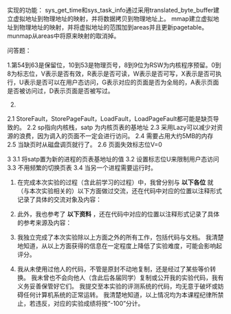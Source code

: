 实现的功能：
sys_get_time和sys_task_info通过采用translated_byte_buffer建立虚拟地址到物理地址的映射，并将数据拷贝到物理地址上。
mmap建立虚拟地址到物理地址的映射，并将虚拟地址的范围加到areas并且更新pagetable。munmap从areas中将原来映射的取消掉。

问答题：

1.第54到63是保留位，10到53是物理页号，8到9位为RSW为内核程序预留。0到8为标志位，V表示是否有效，R表示是否可读，W表示是否可写，X表示是否可执行，U表示是否可以在用户态访问，G表示对应的页面是否为全局的，A表示页面是否被访问过，D表示页面是否被写过。

2.
2.1 StoreFault，StorePageFault，LoadFault，LoadPageFault都可能是缺页导致的。
2.2 sp指向内核栈，satp 为内核页表的基地址
2.3 采用Lazy可以减少对资源的浪费，因为调入的页面不一定会进行访问。
2.4 需要占用大约5MB的内存
2.5 当缺页时从磁盘调页就行了。
2.6 页面失效标志位V=0

3
3.1 将satp置为新的进程的页表基地址的值
3.2  设置标志位U来限制用户态访问
3.3  不用频繁的切换页表
3.4  当另一个进程需要运行时。

1. 在完成本次实验的过程（含此前学习的过程）中，我曾分别与 **以下各位** 就（与本次实验相关的）以下方面做过交流，还在代码中对应的位置以注释形式记录了具体的交流对象及内容：
2. 此外，我也参考了 **以下资料** ，还在代码中对应的位置以注释形式记录了具体的参考来源及内容：

3. 我独立完成了本次实验除以上方面之外的所有工作，包括代码与文档。 我清楚地知道，从以上方面获得的信息在一定程度上降低了实验难度，可能会影响起评分。

4. 我从未使用过他人的代码，不管是原封不动地复制，还是经过了某些等价转换。 我未曾也不会向他人（含此后各届同学）复制或公开我的实验代码，我有义务妥善保管好它们。 我提交至本实验的评测系统的代码，均无意于破坏或妨碍任何计算机系统的正常运转。 我清楚地知道，以上情况均为本课程纪律所禁止，若违反，对应的实验成绩将按“-100”分计。

